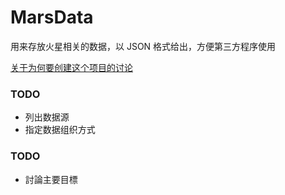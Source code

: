 MarsData
========

用来存放火星相关的数据，以 JSON 格式给出，方便第三方程序使用

[关于为何要创建这个项目的讨论](https://github.com/InterImm/InterImmBook/issues/39#issuecomment-55841019)

### TODO
- 列出数据源
- 指定数据组织方式

### TODO
- 討論主要目標
